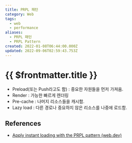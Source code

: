```yaml
---
title: PRPL 패턴
category: Web
tags:
  - web
  - performance
aliases:
  - PRPL 패턴
  - PRPL Pattern
created: 2022-01-08T06:44:00.000Z
updated: 2022-09-06T02:59:43.753Z
---
```


# {{ $frontmatter.title }}

- Preload(또는 Push라고도 함) : 중요한 자원들을 먼저 가져옴.
- Render : 가능한 빠르게 렌더링
- Pre-cache : 나머지 리소스들을 캐시함.
- Lazy load : 다른 경로나 중요하지 않은 리소스를 나중에 로드함.

## References

- [Apply instant loading with the PRPL pattern (web.dev)](https://web.dev/apply-instant-loading-with-prpl/)
